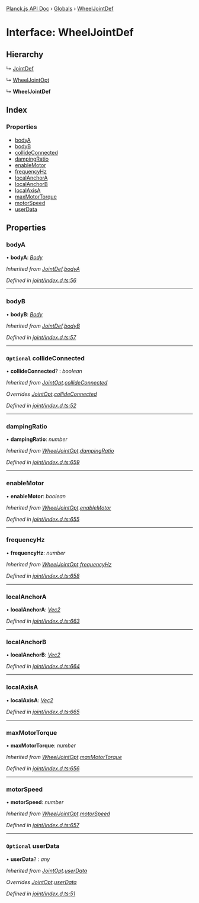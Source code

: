 [Planck.js API Doc](../README.md) › [Globals](../globals.md) › [WheelJointDef](wheeljointdef.md)

# Interface: WheelJointDef

## Hierarchy

  ↳ [JointDef](jointdef.md)

  ↳ [WheelJointOpt](wheeljointopt.md)

  ↳ **WheelJointDef**

## Index

### Properties

* [bodyA](wheeljointdef.md#bodya)
* [bodyB](wheeljointdef.md#bodyb)
* [collideConnected](wheeljointdef.md#optional-collideconnected)
* [dampingRatio](wheeljointdef.md#dampingratio)
* [enableMotor](wheeljointdef.md#enablemotor)
* [frequencyHz](wheeljointdef.md#frequencyhz)
* [localAnchorA](wheeljointdef.md#localanchora)
* [localAnchorB](wheeljointdef.md#localanchorb)
* [localAxisA](wheeljointdef.md#localaxisa)
* [maxMotorTorque](wheeljointdef.md#maxmotortorque)
* [motorSpeed](wheeljointdef.md#motorspeed)
* [userData](wheeljointdef.md#optional-userdata)

## Properties

###  bodyA

• **bodyA**: *[Body](../classes/body.md)*

*Inherited from [JointDef](jointdef.md).[bodyA](jointdef.md#bodya)*

*Defined in [joint/index.d.ts:56](https://github.com/shakiba/planck.js/blob/b7f66f1/lib/joint/index.d.ts#L56)*

___

###  bodyB

• **bodyB**: *[Body](../classes/body.md)*

*Inherited from [JointDef](jointdef.md).[bodyB](jointdef.md#bodyb)*

*Defined in [joint/index.d.ts:57](https://github.com/shakiba/planck.js/blob/b7f66f1/lib/joint/index.d.ts#L57)*

___

### `Optional` collideConnected

• **collideConnected**? : *boolean*

*Inherited from [JointOpt](jointopt.md).[collideConnected](jointopt.md#optional-collideconnected)*

*Overrides [JointOpt](jointopt.md).[collideConnected](jointopt.md#optional-collideconnected)*

*Defined in [joint/index.d.ts:52](https://github.com/shakiba/planck.js/blob/b7f66f1/lib/joint/index.d.ts#L52)*

___

###  dampingRatio

• **dampingRatio**: *number*

*Inherited from [WheelJointOpt](wheeljointopt.md).[dampingRatio](wheeljointopt.md#dampingratio)*

*Defined in [joint/index.d.ts:659](https://github.com/shakiba/planck.js/blob/b7f66f1/lib/joint/index.d.ts#L659)*

___

###  enableMotor

• **enableMotor**: *boolean*

*Inherited from [WheelJointOpt](wheeljointopt.md).[enableMotor](wheeljointopt.md#enablemotor)*

*Defined in [joint/index.d.ts:655](https://github.com/shakiba/planck.js/blob/b7f66f1/lib/joint/index.d.ts#L655)*

___

###  frequencyHz

• **frequencyHz**: *number*

*Inherited from [WheelJointOpt](wheeljointopt.md).[frequencyHz](wheeljointopt.md#frequencyhz)*

*Defined in [joint/index.d.ts:658](https://github.com/shakiba/planck.js/blob/b7f66f1/lib/joint/index.d.ts#L658)*

___

###  localAnchorA

• **localAnchorA**: *[Vec2](../classes/vec2.md)*

*Defined in [joint/index.d.ts:663](https://github.com/shakiba/planck.js/blob/b7f66f1/lib/joint/index.d.ts#L663)*

___

###  localAnchorB

• **localAnchorB**: *[Vec2](../classes/vec2.md)*

*Defined in [joint/index.d.ts:664](https://github.com/shakiba/planck.js/blob/b7f66f1/lib/joint/index.d.ts#L664)*

___

###  localAxisA

• **localAxisA**: *[Vec2](../classes/vec2.md)*

*Defined in [joint/index.d.ts:665](https://github.com/shakiba/planck.js/blob/b7f66f1/lib/joint/index.d.ts#L665)*

___

###  maxMotorTorque

• **maxMotorTorque**: *number*

*Inherited from [WheelJointOpt](wheeljointopt.md).[maxMotorTorque](wheeljointopt.md#maxmotortorque)*

*Defined in [joint/index.d.ts:656](https://github.com/shakiba/planck.js/blob/b7f66f1/lib/joint/index.d.ts#L656)*

___

###  motorSpeed

• **motorSpeed**: *number*

*Inherited from [WheelJointOpt](wheeljointopt.md).[motorSpeed](wheeljointopt.md#motorspeed)*

*Defined in [joint/index.d.ts:657](https://github.com/shakiba/planck.js/blob/b7f66f1/lib/joint/index.d.ts#L657)*

___

### `Optional` userData

• **userData**? : *any*

*Inherited from [JointOpt](jointopt.md).[userData](jointopt.md#optional-userdata)*

*Overrides [JointOpt](jointopt.md).[userData](jointopt.md#optional-userdata)*

*Defined in [joint/index.d.ts:51](https://github.com/shakiba/planck.js/blob/b7f66f1/lib/joint/index.d.ts#L51)*
